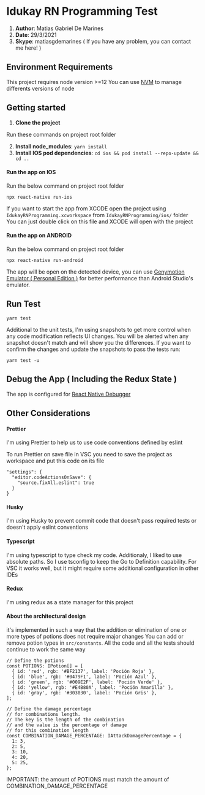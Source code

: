 # Idukay RN Programming Test

1. **Author**: Matias Gabriel De Marines
2. **Date**: 29/3/2021
3. **Skype**: matiasgdemarines ( If you have any problem, you can contact me here! )

## Environment Requirements

This project requires node version >=12 
You can use [NVM](https://github.com/nvm-sh/nvm) to manage differents versions of node

## Getting started

1. **Clone the project**

Run these commands on project root folder

2. **Install node_modules**: `yarn install`
3. **Install IOS pod dependencies**: `cd ios && pod install --repo-update && cd ..`

#### Run the app on IOS

Run the below command on project root folder

```
npx react-native run-ios
```

If you want to start the app from XCODE open the project using `IdukayRNProgramming.xcworkspace` from `IdukayRNProgramming/ios/` folder
You can just double click on this file and XCODE will open with the project

#### Run the app on ANDROID

Run the below command on project root folder

```
npx react-native run-android
```

The app will be open on the detected device, you can use [Genymotion Emulator ( Personal Edition )](https://www.genymotion.com/fun-zone/) for better performance than Android Studio's emulator.
   

## Run Test  

```
yarn test
```

Additional to the unit tests, I'm using snapshots to get more control when any code modification reflects UI changes. You will be alerted when any snapshot doesn't match and will show you the differences.
If you want to confirm the changes and update the snapshots to pass the tests run:

```
yarn test -u
```

## Debug the App ( Including the Redux State )

The app is configured for [React Native Debugger](https://github.com/jhen0409/react-native-debugger)


## Other Considerations

#### Prettier

I'm using Prettier to help us to use code conventions defined by eslint

To run Prettier on save file in VSC you need to save the project as workspace and put this code on its file

```
"settings": {
  "editor.codeActionsOnSave": {
    "source.fixAll.eslint": true
  }
}
```

#### Husky

I'm using Husky to prevent commit code that doesn't pass required tests or doesn't apply eslint conventions

#### Typescript

I'm using typescript to type check my code. Additionaly, I liked to use absolute paths. So I use tsconfig to keep the Go to Definition capability. For VSC it works well, but it might require some additional configuration in other IDEs

#### Redux

I'm using redux as a state manager for this project

#### About the architectural design

it's implemented in such a way that the addition or elimination of one or more types of potions does not require major changes
You can add or remove potion types in `src/constants`. All the code and all the tests should continue to work the same way

```
// Define the potions
const POTIONS: IPotion[] = [
  { id: 'red', rgb: '#BF2137', label: 'Poción Roja' },
  { id: 'blue', rgb: '#0479F1', label: 'Poción Azul' },
  { id: 'green', rgb: '#009E2F', label: 'Poción Verde' },
  { id: 'yellow', rgb: '#E4B80A', label: 'Poción Amarilla' },
  { id: 'gray', rgb: '#303030', label: 'Poción Gris' },
];

// Define the damage percentage
// for combinations length.
// The key is the length of the combination
// and the value is the percentage of damage
// for this combination length
const COMBINATION_DAMAGE_PERCENTAGE: IAttackDamagePercentage = {
  1: 3,
  2: 5,
  3: 10,
  4: 20,
  5: 25,
};
```

IMPORTANT: the amount of POTIONS must match the amount of COMBINATION_DAMAGE_PERCENTAGE

